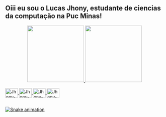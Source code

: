 ## Oiii eu sou o Lucas Jhony, estudante de ciencias da computação na Puc Minas!



<div align="center">
  <a href="https://github.com/rafaballerini">
  <img height="180em" src="https://github-readme-stats.vercel.app/api?username=lcsjhonyyy&show_icons=true&theme=github_dark&include_all_commits=true&count_private=true"/>
  <img height="180em" src="https://github-readme-stats.vercel.app/api/top-langs/?username=lcsjhonyyy&layout=compact&langs_count=7&theme=transparent"/>
</div>
  <div style="display: inline_block"><br>
	
  <img align="center" alt="Jhony-Js" height="30" width="40" src="https://img.shields.io/badge/Java-ED8B00?style=for-the-badge&logo=openjdk&logoColor=white">
  <img align="center" alt="Jhony-CSS" height="30" width="40" src="https://img.shields.io/badge/Flutter-02569B?style=for-the-badge&logo=flutter&logoColor=white">
  <img align="center" alt="Jhony-Js" height="30" width="40" src="https://img.shields.io/badge/C%23-239120?style=for-the-badge&logo=c-sharp&logoColor=white">
  <img align="center" alt="Jhony-Js" height="30" width="40" src="https://img.shields.io/badge/Dart-0175C2?style=for-the-badge&logo=dart&logoColor=white">
</div>
 
  ##
  
  <div> 

![Snake animation](https://github.com/lcsjhonyyy/lcsjhonyyy/blob/output/github-contribution-grid-snake.svg)
 
</div>
